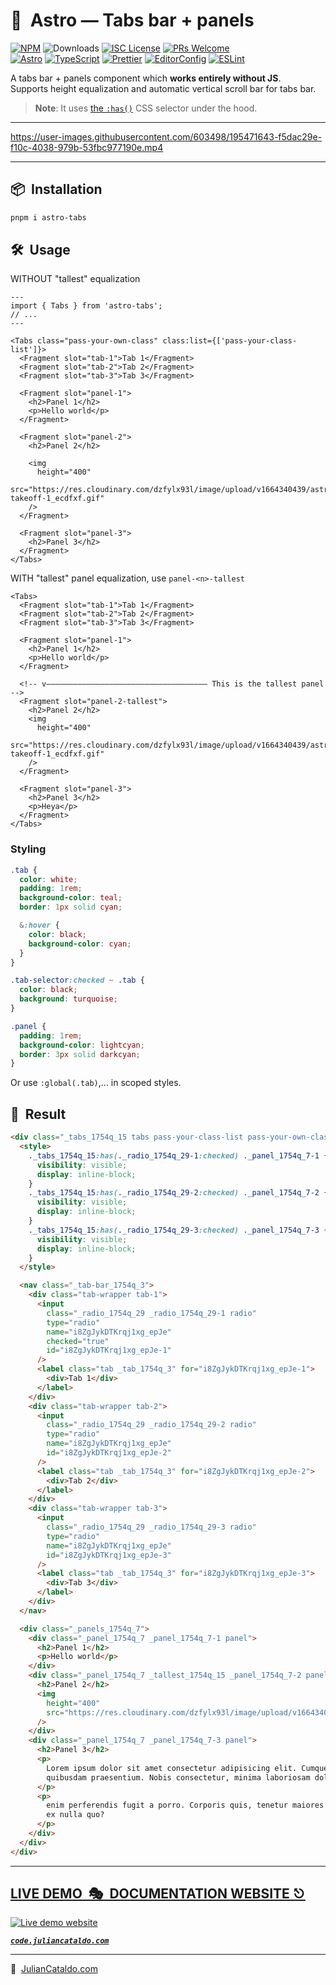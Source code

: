 # 🚀  Astro — Tabs bar + panels

[![NPM](https://img.shields.io/npm/v/astro-tabs)](https://www.npmjs.com/package/astro-tabs)
![Downloads](https://img.shields.io/npm/dt/astro-tabs.svg)
[![ISC License](https://img.shields.io/npm/l/astro-tabs)](https://github.com/JulianCataldo/web-garden/blob/develop/LICENSE)
[![PRs Welcome](https://img.shields.io/badge/PRs-welcome-brightgreen.svg)](https://makeapullrequest.com)  
[![Astro](https://img.shields.io/badge/Astro-333333.svg?logo=astro)](https://astro.build)
[![TypeScript](https://img.shields.io/badge/TypeScript-333333.svg?logo=typescript)](http://www.typescriptlang.org/)
[![Prettier](https://img.shields.io/badge/Prettier-333333.svg?logo=prettier)](https://prettier.io)
[![EditorConfig](https://img.shields.io/badge/EditorConfig-333333.svg?logo=editorconfig)](https://editorconfig.org)
[![ESLint](https://img.shields.io/badge/ESLint-3A33D1?logo=eslint)](https://eslint.org)

A tabs bar + panels component which **works entirely without JS**.  
Supports height equalization and automatic vertical scroll bar for tabs bar.

> **Note**: It uses [the `:has()`](https://caniuse.com/css-has) CSS selector under the hood.

---

https://user-images.githubusercontent.com/603498/195471643-f5dac29e-f10c-4038-979b-53fbc977190e.mp4

---

## 📦  Installation

```sh
pnpm i astro-tabs
```

## 🛠  Usage

WITHOUT "tallest" equalization

```astro
---
import { Tabs } from 'astro-tabs';
// ...
---

<Tabs class="pass-your-own-class" class:list={['pass-your-class-list']}>
  <Fragment slot="tab-1">Tab 1</Fragment>
  <Fragment slot="tab-2">Tab 2</Fragment>
  <Fragment slot="tab-3">Tab 3</Fragment>

  <Fragment slot="panel-1">
    <h2>Panel 1</h2>
    <p>Hello world</p>
  </Fragment>

  <Fragment slot="panel-2">
    <h2>Panel 2</h2>

    <img
      height="400"
      src="https://res.cloudinary.com/dzfylx93l/image/upload/v1664340439/astro-takeoff-1_ecdfxf.gif"
    />
  </Fragment>

  <Fragment slot="panel-3">
    <h2>Panel 3</h2>
  </Fragment>
</Tabs>
```

WITH "tallest" panel equalization, use `panel-<n>-tallest`

```astro
<Tabs>
  <Fragment slot="tab-1">Tab 1</Fragment>
  <Fragment slot="tab-2">Tab 2</Fragment>
  <Fragment slot="tab-3">Tab 3</Fragment>

  <Fragment slot="panel-1">
    <h2>Panel 1</h2>
    <p>Hello world</p>
  </Fragment>

  <!-- v———————————————————————————————————— This is the tallest panel -->
  <Fragment slot="panel-2-tallest">
    <h2>Panel 2</h2>
    <img
      height="400"
      src="https://res.cloudinary.com/dzfylx93l/image/upload/v1664340439/astro-takeoff-1_ecdfxf.gif"
    />
  </Fragment>

  <Fragment slot="panel-3">
    <h2>Panel 3</h2>
    <p>Heya</p>
  </Fragment>
</Tabs>
```

### Styling

```scss
.tab {
  color: white;
  padding: 1rem;
  background-color: teal;
  border: 1px solid cyan;

  &:hover {
    color: black;
    background-color: cyan;
  }
}

.tab-selector:checked ~ .tab {
  color: black;
  background: turquoise;
}

.panel {
  padding: 1rem;
  background-color: lightcyan;
  border: 3px solid darkcyan;
}
```

Or use `:global(.tab)`,… in scoped styles.

## 🎉  Result

```html
<div class="_tabs_1754q_15 tabs pass-your-class-list pass-your-own-class">
  <style>
    ._tabs_1754q_15:has(._radio_1754q_29-1:checked) ._panel_1754q_7-1 {
      visibility: visible;
      display: inline-block;
    }
    ._tabs_1754q_15:has(._radio_1754q_29-2:checked) ._panel_1754q_7-2 {
      visibility: visible;
      display: inline-block;
    }
    ._tabs_1754q_15:has(._radio_1754q_29-3:checked) ._panel_1754q_7-3 {
      visibility: visible;
      display: inline-block;
    }
  </style>

  <nav class="_tab-bar_1754q_3">
    <div class="tab-wrapper tab-1">
      <input
        class="_radio_1754q_29 _radio_1754q_29-1 radio"
        type="radio"
        name="i8ZgJykDTKrqj1xg_epJe"
        checked="true"
        id="i8ZgJykDTKrqj1xg_epJe-1"
      />
      <label class="tab _tab_1754q_3" for="i8ZgJykDTKrqj1xg_epJe-1">
        <div>Tab 1</div>
      </label>
    </div>
    <div class="tab-wrapper tab-2">
      <input
        class="_radio_1754q_29 _radio_1754q_29-2 radio"
        type="radio"
        name="i8ZgJykDTKrqj1xg_epJe"
        id="i8ZgJykDTKrqj1xg_epJe-2"
      />
      <label class="tab _tab_1754q_3" for="i8ZgJykDTKrqj1xg_epJe-2">
        <div>Tab 2</div>
      </label>
    </div>
    <div class="tab-wrapper tab-3">
      <input
        class="_radio_1754q_29 _radio_1754q_29-3 radio"
        type="radio"
        name="i8ZgJykDTKrqj1xg_epJe"
        id="i8ZgJykDTKrqj1xg_epJe-3"
      />
      <label class="tab _tab_1754q_3" for="i8ZgJykDTKrqj1xg_epJe-3">
        <div>Tab 3</div>
      </label>
    </div>
  </nav>

  <div class="_panels_1754q_7">
    <div class="_panel_1754q_7 _panel_1754q_7-1 panel">
      <h2>Panel 1</h2>
      <p>Hello world</p>
    </div>
    <div class="_panel_1754q_7 _tallest_1754q_15 _panel_1754q_7-2 panel">
      <h2>Panel 2</h2>
      <img
        height="400"
        src="https://res.cloudinary.com/dzfylx93l/image/upload/v1664340439/astro-takeoff-1_ecdfxf.gif"
      />
    </div>
    <div class="_panel_1754q_7 _panel_1754q_7-3 panel">
      <h2>Panel 3</h2>
      <p>
        Lorem ipsum dolor sit amet consectetur adipisicing elit. Cumque deserunt
        quibusdam praesentium. Nobis consectetur, minima laboriosam doloremque.
      </p>
      <p>
        enim perferendis fugit a porro. Corporis quis, tenetur maiores explicabo
        ex nulla quo?
      </p>
    </div>
  </div>
</div>
```

<div class="git-footer">

---

## [LIVE DEMO  🎭  DOCUMENTATION WEBSITE ⎋](https://code.juliancataldo.com/)

[![Live demo website](https://code.juliancataldo.com/poster.png)](https://code.juliancataldo.com)

**_[`code.juliancataldo.com`](https://code.juliancataldo.com/)_**

---

🔗  [JulianCataldo.com](https://www.juliancataldo.com/)

</div>
